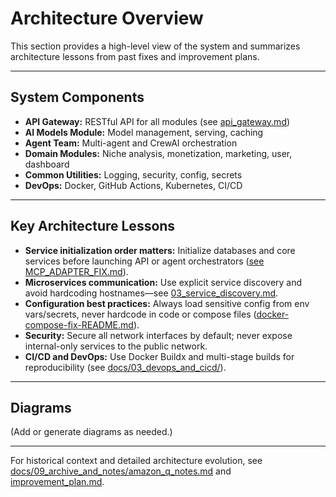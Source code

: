 # Architecture Overview

This section provides a high-level view of the system and summarizes architecture lessons from past fixes and improvement plans.

---

## System Components

- **API Gateway:** RESTful API for all modules (see [api_gateway.md](../06_module_deep_dives/api_gateway.md))
- **AI Models Module:** Model management, serving, caching
- **Agent Team:** Multi-agent and CrewAI orchestration
- **Domain Modules:** Niche analysis, monetization, marketing, user, dashboard
- **Common Utilities:** Logging, security, config, secrets
- **DevOps:** Docker, GitHub Actions, Kubernetes, CI/CD

---

## Key Architecture Lessons

- **Service initialization order matters:** Initialize databases and core services before launching API or agent orchestrators ([see MCP_ADAPTER_FIX.md](../../../MCP_ADAPTER_FIX.md)).
- **Microservices communication:** Use explicit service discovery and avoid hardcoding hostnames—see [03_service_discovery.md](03_service_discovery.md).
- **Configuration best practices:** Always load sensitive config from env vars/secrets, never hardcode in code or compose files ([docker-compose-fix-README.md](../../../docker-compose-fix-README.md)).
- **Security:** Secure all network interfaces by default; never expose internal-only services to the public network.
- **CI/CD and DevOps:** Use Docker Buildx and multi-stage builds for reproducibility (see [docs/03_devops_and_cicd/](../../03_devops_and_cicd/)).

---

## Diagrams

(Add or generate diagrams as needed.)

---

For historical context and detailed architecture evolution, see [docs/09_archive_and_notes/amazon_q_notes.md](../../09_archive_and_notes/amazon_q_notes.md) and [improvement_plan.md](../../../improvement_plan.md).